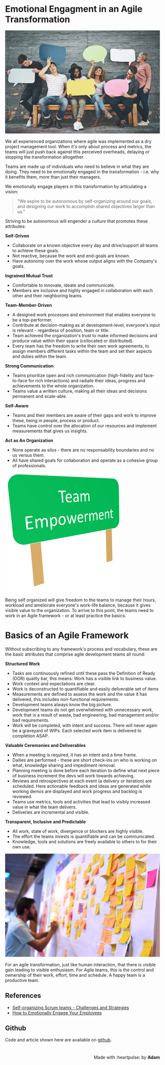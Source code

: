 # Emotional Engagment in an Agile Transformation

 <!-- title: Emotional Engagment in an Agile Transformation -->
 
 ![Image: Emotionally engaged teams](banner.jpg "Image: Shutter Stock")
 

We all experienced organizations where agile was implemented as a dry project management tool. When it's only about process and metrics, the teams will just push back against this perceived overheads, delaying or stopping the transformation altogether.

Teams are made up of individuals who need to believe in what they are doing. 
They need to be emotionally engaged in the transformation - i.e. why it benefits them, more than just their managers.

We emotionally engage players in this transformation by articulating a vision:

> "We aspire to be autonomous by self-organizing around our goals, and designing our work to accomplish shared objectives larger than us."

Striving to be autonomous will engender a *culture* that promotes these attributes:

**Self-Driven**

- Collaborate on a known objective every day and drive/support all teams to achieve these goals.
- Not reactive, because the work and end-goals are known.
- Have autonomy over the work whose output aligns with the Company's goals.

**Ingrained Mutual Trust**

- Comfortable to innovate, ideate and communicate.
- Members are inclusive and highly engaged in collaboration with each other and their neighboring teams.
   
**Team-Member-Driven**

- A designed work processes and environment that enables everyone to be a top-performer.
- Contribute at decision-making as at development-level, everyone's input is relevant - regardless of position, team or title.
- Team achieved the organization's trust to make informed decisions and produce value within  their space (collocated or distributed). 
- Every team has the freedom to write their own work agreements, to assign members different tasks within the team and set their aspects and duties within the team. 

**Strong Communication**

- Teams prioritize open and rich communication (high-fidelity and face-to-face for rich interactions) and radiate their ideas, progress and achievements to the whole organization.
- Teams value a written culture, making all their ideas and decisions permanent and scale-able.

**Self-Aware**

- Teams and their members are aware of their gaps and work to improve these, being in people, process or product.
- Teams have control over the allocation of our resources and implement measurements that gives us insights.

**Act as An Organization**

- None operate as silos - there are no responsability boundaries and no us versus them.
- All have shared goals for collaboration and operate as a cohesive group of professionals.

![Image: Start by Empowering the Team](Team-Empowerment.png "Image: Image Stock")


Being self organized will give freedom to the teams to manage their hours, workload and ameliorate everyone's work-life balance, because it gives visible value to the organization. 
To arrive to this point, the teams need to work in an Agile framework - or at least practice the basics.

# Basics of an Agile Framework

Without subscribing to any framework's process and vocabulary, these are the basic attributes that comprise agile development teams all round:

**Structured Work**

- Tasks are continuously refined until these pass the Definition of Ready (DOR) quality bar, this means: Work has a visible link to business value.
- Work context and expectations are clear.
- Work is deconstructed to quantifiable and easily deliverable set of items
- Measurements are defined to assess the work and the value it has delivered, this includes non-functional requirements.
- Development teams always know the big picture.
- Development teams do not get overwhelmed with unnecessary work, work that is a result of waste, bad engineering, bad management and/or bad requirements.
- Work will be completed, with intent and success. There will never again be a graveyard of WIPs. Each selected work item is delivered to completion ASAP.

**Valuable Ceremonies and Deliverables**

- When a meeting is required, it has an intent and a time frame. 
- Dailies are performed - these are short check-ins on who is working on what, knowledge sharing and impediment removal. 
- Planning meeting is done before each iteration to define what next piece of business increment the devs will work towards achieving. 
- Reviews and retrospectives at each event (a delivery or iteration) are scheduled. Here actionable feedback and ideas are generated while working demos are displayed and work progress and backlog is reviewed.
- Teams use metrics, tools and activities that lead to visibly increased value in what the team delivers.
- Deliveries are incremental and visible.

**Transparent, Inclusive and Predictable**

- All work, state of work, divergence or blockers are highly visible.
- The effort the teams invests is quantifiable and can be communicated.
- Knowledge, tools and solutions are freely available to others to for their own use.

![Image: Agile Planning](agilebasics.jpg "Image: Shutter Stock")

For an agile transformation, just like human interaction, that there is visible gain leading to visible enthusiasm. 
For Agile teams, this is the control and ownership of their work, effort, time and schedule. A happy team is a productive team.

## References

- [Self-organizing Scrum teams - Challenges and Strategies](https://agilealliance.org/wp-content/uploads/2016/01/Self-organizing-Scrum-teams-Challenges-and-Strategies.pdf)
- [How to Emotionally Engage Your Employees](https://www.knowledgecity.com/blog/how-to-emotionally-engage-your-employees-and-set-your-organization-up-for-success/)

## Github

Code and article shown here are available on [github](https://github.com/adamd1985/articles/tree/main/nodewebapp_GCE_apigateway).

#
<div align="right">Made with :heartpulse: by <b>Adam</b></div>